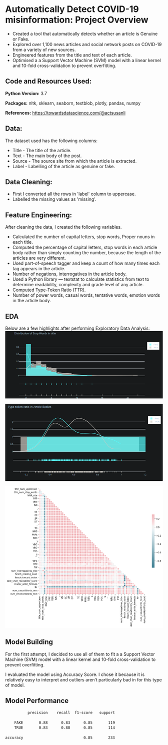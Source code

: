 # Automatically Detect COVID-19 misinformation: Project Overview
* Created a tool that automatically detects whether an article is Genuine or Fake.
* Explored over 1,100 news articles and social network posts on COVID-19 from a variety of new sources.
* Engineered features from the title and text of each article.
* Optimised a a Support Vector Machine (SVM) model with a linear kernel and 10-fold cross-validation to prevent overfitting.

## Code and Resources Used:
__Python Version:__ 3.7 

__Packages:__ nltk, sklearn, seaborn, textblob, plotly, pandas, numpy 

__References:__ https://towardsdatascience.com/@actsusanli 

## Data:
The dataset used has the following columns:
* Title - The title of the article.
* Text - The main body of the post.
* Source - The source site from which the article is extracted.
* Label - Labelling of the article as genuine or fake.

## Data Cleaning:
* First I converted all the rows in 'label' column to uppercase.
* Labelled the missing values as 'missing'.

## Feature Engineering:
After cleaning the data, I created the following variables.
* Calculated the number of capital letters, stop words, Proper nouns in each title.
* Computed the percentage of capital letters, stop words in each article body rather than simply counting the number, because the length of the articles are very different.
* Used part-of-speech tagger and keep a count of how many times each tag appears in the article.
* Number of negations, interrogatives in the article body.
* Used a Python library — textstat to calculate statistics from text to determine readability, complexity and grade level of any article. 
* Computed Type-Token Ratio (TTR).
* Number of power words, casual words, tentative words, emotion words in the article body.

## EDA
Below are a few highlights after performing Exploratory Data Analysis:
![alt text](https://github.com/sandeepan1999/Automatically-Detect-COVID-19-misinformation/blob/master/stop_words.PNG "stop words")

![alt text](https://github.com/sandeepan1999/Automatically-Detect-COVID-19-misinformation/blob/master/ttr.PNG "TTR")

![alt text](https://github.com/sandeepan1999/Automatically-Detect-COVID-19-misinformation/blob/master/corrplot.png "Corrplot")
## Model Building
For the first attempt, I decided to use all of them to fit a a Support Vector Machine (SVM) model with a linear kernel and 10-fold cross-validation to prevent overfitting.

I evaluated the model using Accuracy Score. I chose it because it is relatively easy to interpret and outliers aren’t particularly bad in for this type of model.

## Model Performance
              precision    recall  f1-score   support

        FAKE       0.88      0.83      0.85       119
        TRUE       0.83      0.88      0.85       114

    accuracy                           0.85       233
 



